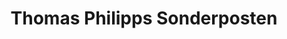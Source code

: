 ---
title: "Thomas Philipps Sonderposten"
url: /bobingen/thomas-philipps-sonderposten/
shop: Kramladen
---